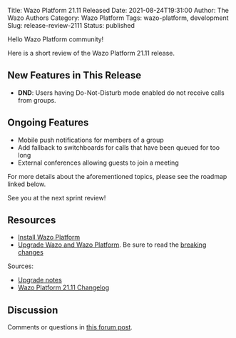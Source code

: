 Title: Wazo Platform 21.11 Released
Date: 2021-08-24T19:31:00
Author: The Wazo Authors
Category: Wazo Platform
Tags: wazo-platform, development
Slug: release-review-2111
Status: published

Hello Wazo Platform community!

Here is a short review of the Wazo Platform 21.11 release.

## New Features in This Release

* **DND**: Users having Do-Not-Disturb mode enabled do not receive calls from  groups.

## Ongoing Features

* Mobile push notifications for members of a group
* Add fallback to switchboards for calls that have been queued for too long
* External conferences allowing guests to join a meeting

For more details about the aforementioned topics, please see the roadmap linked below.

See you at the next sprint review!

## Resources

- [Install Wazo Platform](/use-cases)
- [Upgrade Wazo and Wazo Platform](/uc-doc/upgrade/). Be sure to read the
  [breaking changes](/uc-doc/upgrade/upgrade_notes#21-11)

Sources:

- [Upgrade notes](/uc-doc/upgrade/upgrade_notes#21-11)
- [Wazo Platform 21.11 Changelog](https://wazo-dev.atlassian.net/issues/?jql=project%3DWAZO%20AND%20fixVersion%3D21.11)

## Discussion

Comments or questions in
[this forum post](https://wazo-platform.discourse.group/t/blog-wazo-platform-21-11-released).

